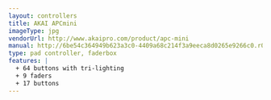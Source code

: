 ```yaml
---
layout: controllers
title: AKAI APCmini
imageType: jpg
vendorUrl: http://www.akaipro.com/product/apc-mini
manual: http://6be54c364949b623a3c0-4409a68c214f3a9eeca8d0265e9266c0.r0.cf2.rackcdn.com/990/documents/APC%20mini%20-%20User%20Guide%20-%20v1.0.pdf
type: pad controller, faderbox
features: |
  + 64 buttons with tri-lighting
  + 9 faders
  + 17 buttons
---
```


